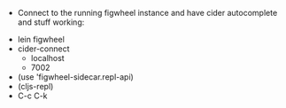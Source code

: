 * Connect to the running figwheel instance and have cider autocomplete and stuff working:
- lein figwheel
- cider-connect
  - localhost
  - 7002
- (use 'figwheel-sidecar.repl-api)
- (cljs-repl)
- C-c C-k

